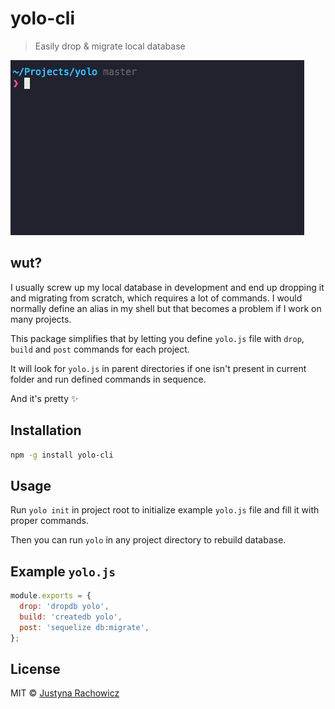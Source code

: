 yolo-cli
========

> Easily drop & migrate local database


![Demo](demo.gif)


wut?
----
I usually screw up my local database in development and end up dropping it and
migrating from scratch, which requires a lot of commands. I would normally
define an alias in my shell but that becomes a problem if I work on many
projects.

This package simplifies that by letting you define `yolo.js` file with
`drop`, `build` and `post` commands for each project.

It will look for `yolo.js` in parent directories if one isn't present in
current folder and run defined commands in sequence.


And it's pretty :sparkles:


Installation
------------
```bash
npm -g install yolo-cli
```


Usage
-----
Run `yolo init` in project root to initialize example `yolo.js` file and fill
it with proper commands.

Then you can run `yolo` in any project directory to rebuild database.


Example `yolo.js`
------------------
```js
module.exports = {
  drop: 'dropdb yolo',
  build: 'createdb yolo',
  post: 'sequelize db:migrate',
};

```


License
-------
MIT © [Justyna Rachowicz](https://github.com/mrowa44)
